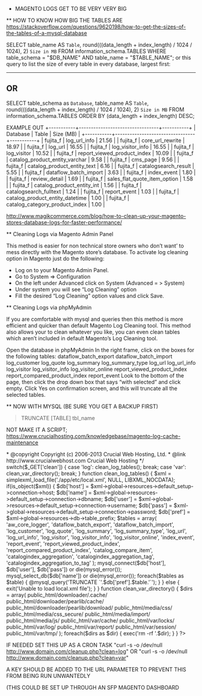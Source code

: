 * MAGENTO LOGS GET TO BE VERY VERY BIG



** HOW TO KNOW HOW BIG THE TABLES ARE
https://stackoverflow.com/questions/9620198/how-to-get-the-sizes-of-the-tables-of-a-mysql-database

SELECT 
    table_name AS `Table`, 
    round(((data_length + index_length) / 1024 / 1024), 2) `Size in MB` 
FROM information_schema.TABLES 
WHERE table_schema = "$DB_NAME"
    AND table_name = "$TABLE_NAME";
or this query to list the size of every table in every database, largest first:

----------
OR
----------

SELECT 
     table_schema as `Database`, 
     table_name AS `Table`, 
     round(((data_length + index_length) / 1024 / 1024), 2) `Size in MB` 
FROM information_schema.TABLES 
ORDER BY (data_length + index_length) DESC;


EXAMPLE OUT
+-----------+---------------------------------+-----------+
| Database  | Table                           | Size (MB) |
+-----------+---------------------------------+-----------+
| fujita_f  | log_url_info                    |     21.56 |
| fujita_f  | core_url_rewrite                |     18.97 |
| fujita_f  | log_url                         |     16.55 |
| fujita_f  | log_visitor_info                |     16.55 |
| fujita_f  | log_visitor                     |     10.52 |
| fujita_f  | report_viewed_product_index     |     10.09 |
| fujita_f  | catalog_product_entity_varchar  |      9.58 |
| fujita_f  | cms_page                        |      9.56 |
| fujita_f  | catalog_product_entity_text     |      6.16 |
| fujita_f  | catalogsearch_result            |      5.55 |
| fujita_f  | dataflow_batch_import           |      3.63 |
| fujita_f  | index_event                     |      1.80 |
| fujita_f  | review_detail                   |      1.69 |
| fujita_f  | sales_flat_quote_item_option    |      1.58 |
| fujita_f  | catalog_product_entity_int      |      1.56 |
| fujita_f  | catalogsearch_fulltext          |      1.24 |
| fujita_f  | report_event                    |      1.03 |
| fujita_f  | catalog_product_entity_datetime |      1.00 |
| fujita_f  | catalog_category_product_index  |      1.00 |




http://www.magikcommerce.com/blog/how-to-clean-up-your-magento-stores-database-logs-for-faster-performance/

** Cleaning Logs via Magento Admin Panel

This method is easier for non technical store owners who don’t want’ to mess directly with the Magento store’s database. To activate log cleaning option in Magento just do the following:

* Log on to your Magento Admin Panel.
* Go to System => Configuration
* On the left under Advanced click on System (Advanced = > System)
* Under system you will see “Log Cleaning” option
* Fill the desired “Log Cleaning” option values and click Save.



** Cleaning Logs via phpMyAdmin

If you are comfortable with mysql and queries then this method is more efficient and quicker than default Magento Log Cleaning tool. This method also allows your to clean whatever you like, you can even clean tables which aren’t included in default Magento’s Log Cleaning tool.

Open the database in phpMyAdmin
In the right frame, click on the boxes for the following tables:
dataflow_batch_export
dataflow_batch_import
log_customer
log_quote
log_summary
log_summary_type
log_url
log_url_info
log_visitor
log_visitor_info
log_visitor_online
report_viewed_product_index
report_compared_product_index
report_event
Look to the bottom of the page, then click the drop down box that says “with selected” and click empty.
Click Yes on confirmation screen, and this will truncate all the selected tables.


** NOW WITH MYSQL (BE SURE YOU GET A BACKUP FIRST)
> TRUNCATE [TABLE] tbl_name


NOT MAKE IT A SCRIPT; 
https://www.crucialhosting.com/knowledgebase/magento-log-cache-maintenance


<?php
/**
 * Magento Maintenance Script
 *
 * @version    3.0.1
 * @author     Crucial Web Hosting <sales@crucialwebhost.com>
 * @copyright  Copyright (c) 2006-2013 Crucial Web Hosting, Ltd.
 * @link       http://www.crucialwebhost.com  Crucial Web Hosting
 */

switch($_GET['clean']) {
    case 'log':
        clean_log_tables();
    break;
    case 'var':
        clean_var_directory();
    break;
}

function clean_log_tables() {
    $xml = simplexml_load_file('./app/etc/local.xml', NULL, LIBXML_NOCDATA);
    
    if(is_object($xml)) {
        $db['host'] = $xml->global->resources->default_setup->connection->host;
        $db['name'] = $xml->global->resources->default_setup->connection->dbname;
        $db['user'] = $xml->global->resources->default_setup->connection->username;
        $db['pass'] = $xml->global->resources->default_setup->connection->password;
        $db['pref'] = $xml->global->resources->db->table_prefix;
        
        $tables = array(
            'aw_core_logger',
            'dataflow_batch_export',
            'dataflow_batch_import',
            'log_customer',
            'log_quote',
            'log_summary',
            'log_summary_type',
            'log_url',
            'log_url_info',
            'log_visitor',
            'log_visitor_info',
            'log_visitor_online',
            'index_event',
            'report_event',
            'report_viewed_product_index',
            'report_compared_product_index',
            'catalog_compare_item',
            'catalogindex_aggregation',
            'catalogindex_aggregation_tag',
            'catalogindex_aggregation_to_tag'
        );
        
        mysql_connect($db['host'], $db['user'], $db['pass']) or die(mysql_error());
        mysql_select_db($db['name']) or die(mysql_error());
        
        foreach($tables as $table) {
            @mysql_query('TRUNCATE `'.$db['pref'].$table.'`');
        }
    } else {
        exit('Unable to load local.xml file');
    }
}

function clean_var_directory() {
    $dirs = array(
public_html/downloader/.cache/
public_html/downloader/pearlib/cache/
public_html/downloader/pearlib/download/
public_html/media/css/
public_html/media/css_secure/
public_html/media/import/
public_html/media/js/
public_html/var/cache/
public_html/var/locks/
public_html/var/log/
public_html/var/report/
public_html/var/session/
public_html/var/tmp/
    );
    
    foreach($dirs as $dir) {
        exec('rm -rf '.$dir);
    }
}

?>


IF NEEDED SET THIS UP AS A CRON TASK
"curl -s -o /dev/null http://www.domain.com/cleanup.php?clean=log"
OR
"curl -s -o /dev/null http://www.domain.com/cleanup.php?clean=var"

A KEY SHOULD BE ADDED TO THE URL PARAMETER TO PREVENT THIS FROM BEING RUN UNWANTEDLY 

(THIS COULD BE SET UP THROUGH AN SFP MAGENTO DASHBOARD
